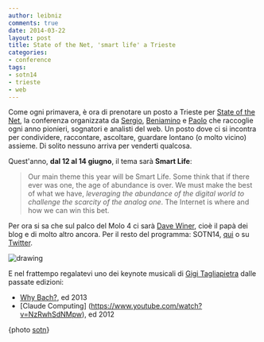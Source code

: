 ```yaml
---
author: leibniz
comments: true
date: 2014-03-22
layout: post
title: State of the Net, 'smart life' a Trieste 
categories:
- conference
tags:
- sotn14
- trieste
- web
---
```


Come ogni primavera, è ora di prenotare un posto a Trieste per [State of the Net](http://sotn.it/), la conferenza organizzata da [Sergio](http://www.sergiomaistrello.it/), [Beniamino](http://sotn.it/founders/pagliaro/) e [Paolo](http://val.demar.in/) che raccoglie ogni anno pionieri, sognatori e analisti del web. Un posto dove ci si incontra per condividere, raccontare, ascoltare, guardare lontano (o molto vicino) assieme. Di solito nessuno arriva per venderti qualcosa. 

Quest'anno, __dal 12 al 14 giugno__, il tema sarà __Smart Life__:

> Our main theme this year will be Smart Life. Some think that if there ever was one, the age of abundance is over. We must make the best of what we have, *leveraging the abundance of the digital world to challenge the scarcity of the analog one*. The Internet is where and how we can win this bet. 

Per ora si sa che sul palco del Molo 4 ci sarà  [Dave Winer](http://scripting.com/), cioè il papà dei blog e di molto altro ancora. Per il resto del programma:  SOTN14, [qui](http://sotn.it) o su [Twitter](https://twitter.com/stateofthenet).

![drawing](http://farm6.staticflickr.com/5341/7424510762_619bc9187e.jpg)

E nel frattempo regalatevi uno dei keynote musicali di [Gigi Tagliapietra](http://blog.gigitaly.it/) dalle passate edizioni:

- [Why Bach?](https://www.youtube.com/watch?v=iETlDofAJZ8), ed 2013
- [Claude Computing] (https://www.youtube.com/watch?v=NzRwhSdNMpw), ed 2012

{photo [sotn](https://secure.flickr.com/photos/stateofthenet/)}
